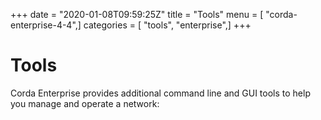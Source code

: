 +++
date = "2020-01-08T09:59:25Z"
title = "Tools"
menu = [ "corda-enterprise-4-4",]
categories = [ "tools", "enterprise",]
+++


# Tools

Corda Enterprise provides additional command line and GUI tools to help you manage and operate a network:



